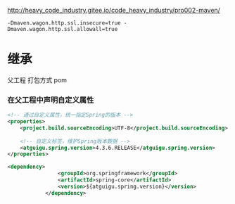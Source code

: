 http://heavy_code_industry.gitee.io/code_heavy_industry/pro002-maven/


`-Dmaven.wagon.http.ssl.insecure=true -Dmaven.wagon.http.ssl.allowall=true`

# 继承

父工程  打包方式  pom


### 在父工程中声明自定义属性
```xml
<!-- 通过自定义属性，统一指定Spring的版本 -->
<properties>
	<project.build.sourceEncoding>UTF-8</project.build.sourceEncoding>
	
	<!-- 自定义标签，维护Spring版本数据 -->
	<atguigu.spring.version>4.3.6.RELEASE</atguigu.spring.version>
</properties>
```

```xml
<dependency>
				<groupId>org.springframework</groupId>
				<artifactId>spring-core</artifactId>
				<version>${atguigu.spring.version}</version>
			</dependency>
```